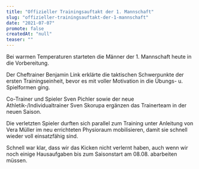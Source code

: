 ```yaml
---
title: "Offizieller Trainingsauftakt der 1. Mannschaft"
slug: "offizieller-trainingsauftakt-der-1-mannschaft"
date: "2021-07-07"
promote: false
createdAt: "null"
teaser: ""
---
```

Bei warmen Temperaturen starteten die Männer der 1. Mannschaft heute in die Vorbereitung.


Der Cheftrainer Benjamin Link erklärte die taktischen Schwerpunkte der ersten Trainingseinheit, bevor es mit voller Motivation in die Übungs- u. Spielformen ging.


Co-Trainer und Spieler Sven Pichler sowie der neue Athletik-/Individualtrainer Sven Skorupa ergänzen das Trainerteam in der neuen Saison.


Die verletzten Spieler durften sich parallel zum Training unter Anleitung von Vera Müller im neu errichteten Physioraum mobilisieren, damit sie schnell wieder voll einsatzfähig sind.


Schnell war klar, dass wir das Kicken nicht verlernt haben, auch wenn wir noch einige Hausaufgaben bis zum Saisonstart am 08.08. abarbeiten müssen.
